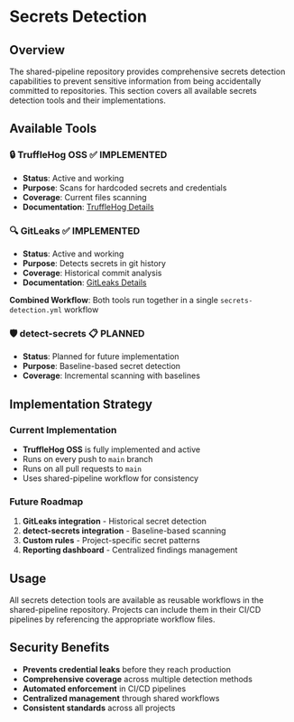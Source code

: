 # Secrets Detection

## Overview

The shared-pipeline repository provides comprehensive secrets detection capabilities to prevent sensitive information from being accidentally committed to repositories. This section covers all available secrets detection tools and their implementations.

## Available Tools

### 🔒 **TruffleHog OSS** ✅ **IMPLEMENTED**
- **Status**: Active and working
- **Purpose**: Scans for hardcoded secrets and credentials
- **Coverage**: Current files scanning
- **Documentation**: [TruffleHog Details](trufflehog.md)

### 🔍 **GitLeaks** ✅ **IMPLEMENTED**
- **Status**: Active and working
- **Purpose**: Detects secrets in git history
- **Coverage**: Historical commit analysis
- **Documentation**: [GitLeaks Details](gitleaks.md)

**Combined Workflow**: Both tools run together in a single `secrets-detection.yml` workflow

### 🛡️ **detect-secrets** 📋 **PLANNED**
- **Status**: Planned for future implementation
- **Purpose**: Baseline-based secret detection
- **Coverage**: Incremental scanning with baselines

## Implementation Strategy

### Current Implementation
- **TruffleHog OSS** is fully implemented and active
- Runs on every push to `main` branch
- Runs on all pull requests to `main`
- Uses shared-pipeline workflow for consistency

### Future Roadmap
1. **GitLeaks integration** - Historical secret detection
2. **detect-secrets integration** - Baseline-based scanning
3. **Custom rules** - Project-specific secret patterns
4. **Reporting dashboard** - Centralized findings management

## Usage

All secrets detection tools are available as reusable workflows in the shared-pipeline repository. Projects can include them in their CI/CD pipelines by referencing the appropriate workflow files.

## Security Benefits

- **Prevents credential leaks** before they reach production
- **Comprehensive coverage** across multiple detection methods
- **Automated enforcement** in CI/CD pipelines
- **Centralized management** through shared workflows
- **Consistent standards** across all projects
